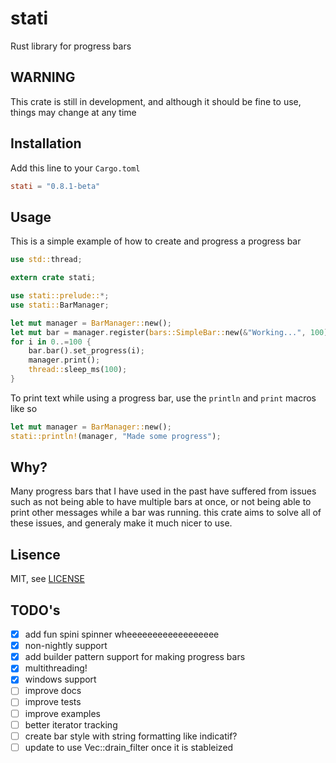 # stati

Rust library for progress bars

## WARNING

This crate is still in development,
and although it should be fine to use,
things may change at any time

## Installation

Add this line to your `Cargo.toml`

```toml
stati = "0.8.1-beta"
```

## Usage

This is a simple example of how to create and progress a progress bar

```rust
use std::thread;

extern crate stati;

use stati::prelude::*;
use stati::BarManager;

let mut manager = BarManager::new();
let mut bar = manager.register(bars::SimpleBar::new(&"Working...", 100));
for i in 0..=100 {
    bar.bar().set_progress(i);
    manager.print();
    thread::sleep_ms(100);
}
```

To print text while using a progress bar, use the `println` and `print` macros like so

```rust
let mut manager = BarManager::new();
stati::println!(manager, "Made some progress");
```

## Why?

Many progress bars that I have used in the past
have suffered from issues such as not being able to have
multiple bars at once, or not being able to print other messages
while a bar was running. this crate aims to solve all of these issues,
and generaly make it much nicer to use.

## Lisence

MIT, see [LICENSE](LICENSE)

## TODO's

- [x] add fun spini spinner wheeeeeeeeeeeeeeeeee
- [x] non-nightly support
- [x] add builder pattern support for making progress bars
- [x] multithreading!
- [x] windows support
- [ ] improve docs
- [ ] improve tests
- [ ] improve examples
- [ ] better iterator tracking
- [ ] create bar style with string formatting like indicatif?
- [ ] update to use Vec::drain_filter once it is stableized
